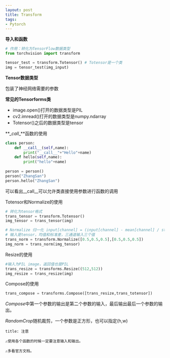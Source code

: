 ```yaml
---
layout: post
title: Transform
tags: 
- Pytorch
---
```


**导入和函数**

```python
# 作用：转化为TensorFlow数据类型
from torchvision import transform

tensor_test = transform.Totensor() # Totensor是一个类
img = tensor_test(img_input)
```

**Tensor数据类型**

包装了神经网络需要的参数 

**常见的Tensorforms类**

- image.open()打开的数据类型是PIL
- cv2.imread()打开的数据类型是numpy.ndarray
- Totensor()之后的数据类型是tensor

**\__call__**函数的使用

```python
class person:
	def __call__(self,name):
		print("__call__"+"Hello"+name)
	def hello(self,name):
		print("hello"+name)
		
person = person()
person("ZhangSan")
person.hello("ZhangSan")
```
可以看出__call__可以允许类直接使用参数进行函数的调用

Totensor和Normalize的使用

```python
# 转化为tensor格式
trans_tensor = transform.Totensor()
img_tensor = trans_tensor(img)

# Normalize 归一化 input[channel] = (input[channel] - mean[channel] / std[channel])
# 输入是tensor，均值和标准差，三通道输入三个值
trans_norm = transform.Normalize([0.5,0.5,0.5],[0.5,0.5,0.5])
img_norm = trans_norm(img_tensor)
```

Resize的使用

```python
#输入为PIL image，返回值也是PIL
trans_resize = transforms.Resize((512,512))
img_resize = trans_resize(img)
```

Compose的使用

```python
trans_compose = transforms.Compose([trans_resize,trans_totensor])
```
*Compose*中第一个参数的输出是第二个参数的输入，最后输出最后一个参数的输出。

*RandomCrop*随机裁剪，一个参数是正方形，也可以指定(h,w)


```ad-note
title: 注意

⚠️使用各个函数的时候一定要注意输入和输出。

⚠️多看官方文档。
```
